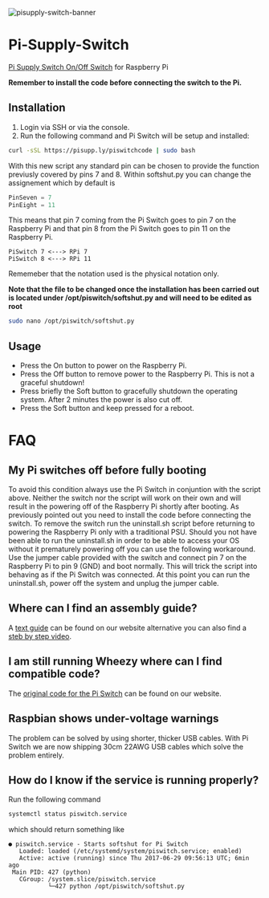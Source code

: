 ![pisupply-switch-banner](https://user-images.githubusercontent.com/1878314/73882377-d9b49080-4859-11ea-9c7e-e3c351f821e5.png)
# Pi-Supply-Switch
[Pi Supply Switch On/Off Switch](https://www.pi-supply.com/product/pi-supply-raspberry-pi-power-switch/) for Raspberry Pi

**Remember to install the code before connecting the switch to the Pi.**

## Installation
1. Login via SSH or via the console.
2. Run the following command and Pi Switch will be setup and installed:
```bash
curl -sSL https://pisupp.ly/piswitchcode | sudo bash
```

With this new script any standard pin can be chosen to provide the function previusly covered by pins 7 and 8.
Within softshut.py you can change the assignement which by default is

```python
PinSeven = 7
PinEight = 11
```

This means that pin 7 coming from the Pi Switch goes to pin 7 on the Raspberry Pi and that pin 8 from the Pi Switch goes to pin 11 on the Raspberry Pi.

```
PiSwitch 7 <---> RPi 7
PiSwitch 8 <---> RPi 11
```

Rememeber that the notation used is the physical notation only.

**Note that the file to be changed once the installation has been carried out is located under /opt/piswitch/softshut.py and will need to be edited as root**
```bash
sudo nano /opt/piswitch/softshut.py
```

## Usage

* Press the On button to power on the Raspberry Pi.
* Press the Off button to remove power to the Raspberry Pi. This is not a graceful shutdown!
* Press briefly the Soft button to gracefully shutdown the operating system. After 2 minutes the power is also cut off.
* Press the Soft button and keep pressed for a reboot.

# FAQ
## My Pi switches off before fully booting
To avoid this condition always use the Pi Switch in conjuntion with the script above. Neither the switch nor the script will work on their own and will result in the powering off of the Raspberry Pi shortly after booting. As previously pointed out you need to install the code before connecting the switch. To remove the switch run the uninstall.sh script before returning to powering the Raspberry Pi only with a traditional PSU.
Should you not have been able to run the uninstall.sh in order to be able to access your OS without it prematurely powering off you can use the following workaround.
Use the jumper cable provided with the switch and connect pin 7 on the Raspberry Pi to pin 9 (GND) and boot normally. This will trick the script into behaving as if the Pi Switch was connected. At this point you can run the uninstall.sh, power off the system and unplug the jumper cable.

## Where can I find an assembly guide?
A [text guide](https://www.pi-supply.com/pi-supply-switch-v1-1-assembly-instructions/) can be found on our website alternative you can also find a [steb by step video](https://www.youtube.com/watch?v=bHj_pMD7oLI&feature=youtu.be).

## I am still running Wheezy where can I find compatible code?
The [original code for the Pi Switch](https://www.pi-supply.com/pi-supply-switch-v1-1-code-examples/) can be found on our website.

## Raspbian shows under-voltage warnings
The problem can be solved by using shorter, thicker USB cables. With Pi Switch we are now shipping 30cm 22AWG USB cables which solve the problem entirely.

## How do I know if the service is running properly?
Run the following command
```bash
systemctl status piswitch.service
```
which should return something like
```
● piswitch.service - Starts softshut for Pi Switch
   Loaded: loaded (/etc/systemd/system/piswitch.service; enabled)
   Active: active (running) since Thu 2017-06-29 09:56:13 UTC; 6min ago
 Main PID: 427 (python)
   CGroup: /system.slice/piswitch.service
           └─427 python /opt/piswitch/softshut.py

```

